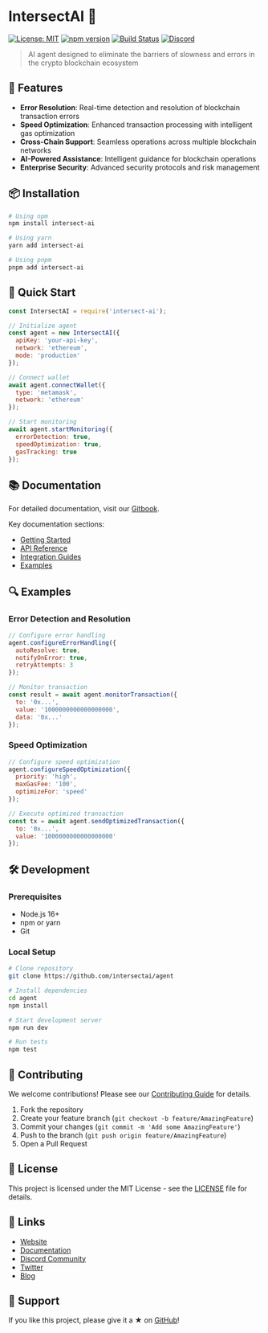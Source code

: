 # IntersectAI 🤖

[![License: MIT](https://img.shields.io/badge/License-MIT-yellow.svg)](https://opensource.org/licenses/MIT)
[![npm version](https://badge.fury.io/js/intersect-ai.svg)](https://badge.fury.io/js/intersect-ai)
[![Build Status](https://github.com/intersectai/agent/workflows/CI/badge.svg)](https://github.com/intersectaixyz/agent/actions)
[![Discord](https://img.shields.io/discord/1234567890)](https://discord.gg/intersectai)

> AI agent designed to eliminate the barriers of slowness and errors in the crypto blockchain ecosystem

## 🚀 Features

- **Error Resolution**: Real-time detection and resolution of blockchain transaction errors
- **Speed Optimization**: Enhanced transaction processing with intelligent gas optimization
- **Cross-Chain Support**: Seamless operations across multiple blockchain networks
- **AI-Powered Assistance**: Intelligent guidance for blockchain operations
- **Enterprise Security**: Advanced security protocols and risk management

## 📦 Installation

```bash
# Using npm
npm install intersect-ai

# Using yarn
yarn add intersect-ai

# Using pnpm
pnpm add intersect-ai
```

## 🔧 Quick Start

```javascript
const IntersectAI = require('intersect-ai');

// Initialize agent
const agent = new IntersectAI({
  apiKey: 'your-api-key',
  network: 'ethereum',
  mode: 'production'
});

// Connect wallet
await agent.connectWallet({
  type: 'metamask',
  network: 'ethereum'
});

// Start monitoring
await agent.startMonitoring({
  errorDetection: true,
  speedOptimization: true,
  gasTracking: true
});
```

## 📚 Documentation

For detailed documentation, visit our [Gitbook](https://docs.intersectai.com).

Key documentation sections:
- [Getting Started](https://docs.intersectai.com/get-started)
- [API Reference](https://docs.intersectai.com/api-reference)
- [Integration Guides](https://docs.intersectai.com/integration)
- [Examples](https://docs.intersectai.com/examples)

## 🔍 Examples

### Error Detection and Resolution

```javascript
// Configure error handling
agent.configureErrorHandling({
  autoResolve: true,
  notifyOnError: true,
  retryAttempts: 3
});

// Monitor transaction
const result = await agent.monitorTransaction({
  to: '0x...',
  value: '1000000000000000000',
  data: '0x...'
});
```

### Speed Optimization

```javascript
// Configure speed optimization
agent.configureSpeedOptimization({
  priority: 'high',
  maxGasFee: '100',
  optimizeFor: 'speed'
});

// Execute optimized transaction
const tx = await agent.sendOptimizedTransaction({
  to: '0x...',
  value: '1000000000000000000'
});
```

## 🛠 Development

### Prerequisites

- Node.js 16+
- npm or yarn
- Git

### Local Setup

```bash
# Clone repository
git clone https://github.com/intersectai/agent

# Install dependencies
cd agent
npm install

# Start development server
npm run dev

# Run tests
npm test
```

## 🤝 Contributing

We welcome contributions! Please see our [Contributing Guide](CONTRIBUTING.md) for details.

1. Fork the repository
2. Create your feature branch (`git checkout -b feature/AmazingFeature`)
3. Commit your changes (`git commit -m 'Add some AmazingFeature'`)
4. Push to the branch (`git push origin feature/AmazingFeature`)
5. Open a Pull Request

## 📄 License

This project is licensed under the MIT License - see the [LICENSE](LICENSE) file for details.

## 🔗 Links

- [Website](https://intersectai.com)
- [Documentation](https://docs.intersectai.com)
- [Discord Community](https://discord.gg/intersectai)
- [Twitter](https://twitter.com/intersectai)
- [Blog](https://blog.intersectai.com)

## 🌟 Support

If you like this project, please give it a ★ on [GitHub](https://github.com/intersectaixyz/agent)!
